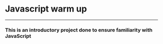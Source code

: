 # Javascript warm up
____

### This is an introductory project done to ensure familiarity with **JavaScript**
